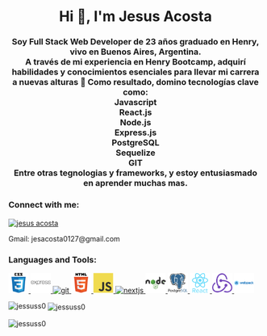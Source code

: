 <h1 align="center">Hi 👋, I'm Jesus Acosta</h1>
<h3 align="center">Soy Full Stack Web Developer de 23 años graduado en Henry, vivo en Buenos Aires, Argentina.
  <br/>
A través de mi experiencia en Henry Bootcamp, adquirí habilidades y conocimientos esenciales para llevar mi carrera a nuevas alturas 🚀 Como resultado, domino tecnologías clave como:
   <br/>
Javascript
   <br/>
React.js
   <br/>
Node.js
   <br/>
Express.js
   <br/>
PostgreSQL
   <br/>
Sequelize
   <br/>
GIT
   <br/>
Entre otras tegnologias y frameworks, y estoy entusiasmado en aprender muchas mas.
</h3>
<h3 align="left">Connect with me:</h3>
<p align="left">
<a href="https://linkedin.com/in/jesus acosta" target="blank"><img align="center" src="https://raw.githubusercontent.com/rahuldkjain/github-profile-readme-generator/master/src/images/icons/Social/linked-in-alt.svg" alt="jesus acosta" height="30" width="40" /></a>
<p align="left">Gmail: jesacosta0127@gmail.com</p>
</p>

<h3 align="left">Languages and Tools:</h3>
<p align="left"> <a href="https://www.w3schools.com/css/" target="_blank" rel="noreferrer"> <img src="https://raw.githubusercontent.com/devicons/devicon/master/icons/css3/css3-original-wordmark.svg" alt="css3" width="40" height="40"/> </a> <a href="https://expressjs.com" target="_blank" rel="noreferrer"> <img src="https://raw.githubusercontent.com/devicons/devicon/master/icons/express/express-original-wordmark.svg" alt="express" width="40" height="40"/> </a> <a href="https://git-scm.com/" target="_blank" rel="noreferrer"> <img src="https://www.vectorlogo.zone/logos/git-scm/git-scm-icon.svg" alt="git" width="40" height="40"/> </a> <a href="https://www.w3.org/html/" target="_blank" rel="noreferrer"> <img src="https://raw.githubusercontent.com/devicons/devicon/master/icons/html5/html5-original-wordmark.svg" alt="html5" width="40" height="40"/> </a> <a href="https://developer.mozilla.org/en-US/docs/Web/JavaScript" target="_blank" rel="noreferrer"> <img src="https://raw.githubusercontent.com/devicons/devicon/master/icons/javascript/javascript-original.svg" alt="javascript" width="40" height="40"/> </a> <a href="https://nextjs.org/" target="_blank" rel="noreferrer"> <img src="https://cdn.worldvectorlogo.com/logos/nextjs-2.svg" alt="nextjs" width="40" height="40"/> </a> <a href="https://nodejs.org" target="_blank" rel="noreferrer"> <img src="https://raw.githubusercontent.com/devicons/devicon/master/icons/nodejs/nodejs-original-wordmark.svg" alt="nodejs" width="40" height="40"/> </a> <a href="https://www.postgresql.org" target="_blank" rel="noreferrer"> <img src="https://raw.githubusercontent.com/devicons/devicon/master/icons/postgresql/postgresql-original-wordmark.svg" alt="postgresql" width="40" height="40"/> </a> <a href="https://reactjs.org/" target="_blank" rel="noreferrer"> <img src="https://raw.githubusercontent.com/devicons/devicon/master/icons/react/react-original-wordmark.svg" alt="react" width="40" height="40"/> </a> <a href="https://redux.js.org" target="_blank" rel="noreferrer"> <img src="https://raw.githubusercontent.com/devicons/devicon/master/icons/redux/redux-original.svg" alt="redux" width="40" height="40"/> </a> <a href="https://webpack.js.org" target="_blank" rel="noreferrer"> <img src="https://raw.githubusercontent.com/devicons/devicon/d00d0969292a6569d45b06d3f350f463a0107b0d/icons/webpack/webpack-original-wordmark.svg" alt="webpack" width="40" height="40"/> </a> </p>

<p><img align="left" src="https://github-readme-stats.vercel.app/api/top-langs?username=jessuss0&show_icons=true&locale=en&layout=compact" alt="jessuss0" /></p>

<p>&nbsp;<img align="center" src="https://github-readme-stats.vercel.app/api?username=jessuss0&show_icons=true&locale=en" alt="jessuss0" /></p>

<p><img align="center" src="https://github-readme-streak-stats.herokuapp.com/?user=jessuss0&" alt="jessuss0" /></p>
